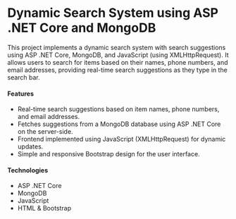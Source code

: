 <h1>Dynamic Search System using ASP .NET Core and MongoDB</h1>

<p>This project implements a dynamic search system with search suggestions using ASP .NET Core, MongoDB, and JavaScript (using XMLHttpRequest). It allows users to search for items based on their names, phone numbers, and email addresses, providing real-time search suggestions as they type in the search bar.</p>  


<h4>Features</h4>
<ul>
  <li>
    Real-time search suggestions based on item names, phone numbers, and email addresses.
  </li>
   <li>
    Fetches suggestions from a MongoDB database using ASP .NET Core on the server-side.
  </li>
   <li>
    Frontend implemented using JavaScript (XMLHttpRequest) for dynamic updates.
  </li>
   <li>
    Simple and responsive Bootstrap design for the user interface.
  </li>
</ul>

<h4>Technologies</h4>
<ul>
  <li>
    ASP .NET Core
  </li>
   <li>
    MongoDB
  </li>
   <li>
    JavaScript
  </li>
   <li>
    HTML & Bootstrap
  </li>
</ul>
